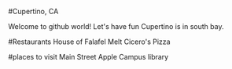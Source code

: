 

#Cupertino, CA

Welcome to github world!
Let's have fun
Cupertino is in south bay.

#Restaurants
House of Falafel
Melt
Cicero's Pizza

#places to visit
Main Street
Apple Campus
library
